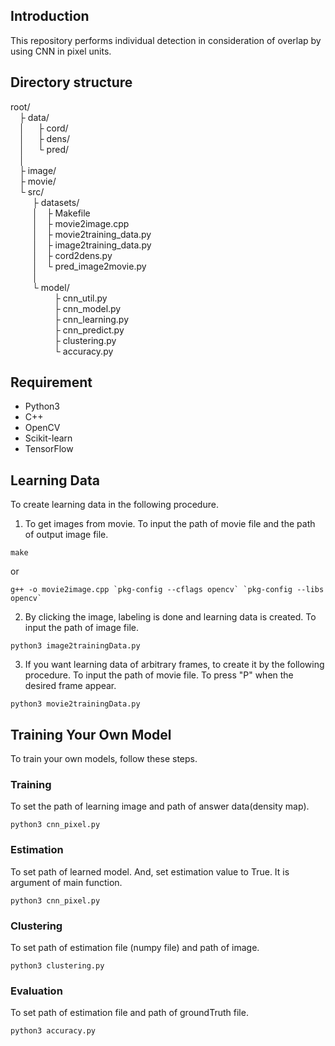 ## Introduction
This repository performs individual detection in consideration of overlap by using CNN in pixel units.

## Directory structure
root/  
&emsp;├ data/  
&emsp;│&emsp;&ensp;├ cord/  
&emsp;│&emsp;&ensp;├ dens/  
&emsp;│&emsp;&ensp;└ pred/  
&emsp;│&emsp;&ensp;  
&emsp;├ image/  
&emsp;├ movie/  
&emsp;└  src/  
&emsp;&emsp;&ensp;├ datasets/  
&emsp;&emsp;&ensp;│&emsp;├ Makefile   
&emsp;&emsp;&ensp;│&emsp;├ movie2image.cpp   
&emsp;&emsp;&ensp;│&emsp;├ movie2training_data.py   
&emsp;&emsp;&ensp;│&emsp;├ image2training_data.py   
&emsp;&emsp;&ensp;│&emsp;├ cord2dens.py   
&emsp;&emsp;&ensp;│&emsp;└ pred_image2movie.py   
&emsp;&emsp;&ensp;│   
&emsp;&emsp;&ensp;└ model/  
&emsp;&emsp;&emsp;&emsp;&emsp;├ cnn_util.py   
&emsp;&emsp;&emsp;&emsp;&emsp;├ cnn_model.py  
&emsp;&emsp;&emsp;&emsp;&emsp;├ cnn_learning.py  
&emsp;&emsp;&emsp;&emsp;&emsp;├ cnn_predict.py  
&emsp;&emsp;&emsp;&emsp;&emsp;├ clustering.py  
&emsp;&emsp;&emsp;&emsp;&emsp;└ accuracy.py

## Requirement
* Python3
* C++
* OpenCV
* Scikit-learn
* TensorFlow

<!--
## Source code
1. movie2image.cpp
    * To get images from movie at arbitrary interval (default: 1 min).

2. movie2trainingData.py
    * First, load movie. Second, Select feature points with a mouse for specific frames,
    and output the coordinate of density map (.npy).

3. image2trainingData.py
    * Input the directory path, select feature points with a mouse for all image file,
    and output the coordinate of density map (.npy).

4. cord2dens.py
    * Input the directory path of cordinate file (.csv), output density map of various kernel size (.npy).

5. cnn_pixel.py
    * This model (7 layer CNN) learns an equation that converts **each pixel** of input
    image into a density map. And, estimate using learned model.

6. clustering.py
    * Clustering by MeanShift. the centroid of cluster is the detection point.

7. accuracy.py
    * To calculate the accuracy. If the distance between the estimation and ground truth is
    less than threshold (arg:distThreshold), it is regarded as the correct estimation.
-->

## Learning Data
To create learning data in the following procedure.
1. To get images from movie. To input the path of movie file and the path of output image file.
```
make
```
or
```
g++ -o movie2image.cpp `pkg-config --cflags opencv` `pkg-config --libs opencv`
```

2. By clicking the image, labeling is done and learning data is created. To input the path of image file.
```
python3 image2trainingData.py
```

3. If you want learning data of arbitrary frames, to create it by the following procedure. To input the path of movie file. To press "P" when the desired frame appear.
```
python3 movie2trainingData.py
```

## Training Your Own Model
To train your own models, follow these steps.  

### Training
To set the path of learning image and path of answer data(density map).
```
python3 cnn_pixel.py
```

### Estimation
To set path of learned model. And, set estimation value to True. It is argument of main function.
```
python3 cnn_pixel.py
```

### Clustering
To set path of estimation file (numpy file) and path of image.
```
python3 clustering.py
```

### Evaluation
To set path of estimation file and path of groundTruth file.
```
python3 accuracy.py
```
